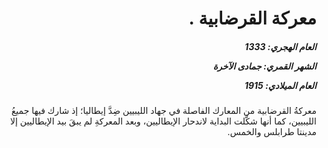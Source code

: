 <h1 dir="rtl">معركة القرضابية  .</h1>

<h5 dir="rtl">العام الهجري:  1333

الشهر القمري: جمادى الآخرة

العام الميلادي: 1915</h5>

<p dir="rtl">معركةُ القرضابية من المعارك الفاصلة في جهاد الليبيين ضِدَّ إيطاليا؛ إذ شارك فيها جميعُ الليبيين، كما أنها شكَّلت البداية لاندحار الإيطاليين، وبعد المعركةِ لم يبقَ بيد الإيطاليين إلا مدينتا طرابلس والخمس.</p></br>
